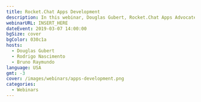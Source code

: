 ```yaml
---
title: Rocket.Chat Apps Development
description: In this webinar, Douglas Gubert, Rocket.Chat Apps Advocate, will demonstrate how to leverage the Rocket.Chat Apps-Engine to extend Rocket.Chat's functionality.   Featuring a special live appearance by Rodrgio Nascimento, CTO Rocket.Chat.
webinarURL: INSERT_HERE
dateEvent: 2019-03-07 14:00:00
bgSize: cover
bgColor: 030c1a
hosts:
  - Douglas Gubert
  - Rodrigo Nascimento
  - Bruno Raymundo
language: USA
gmt: -3
cover: /images/webinars/apps-development.png
categories:
  - Webinars
---
```

